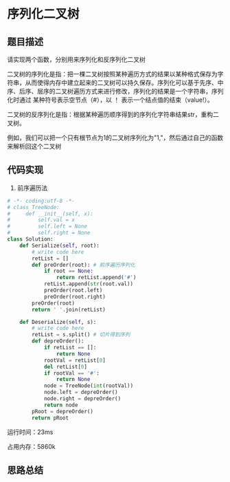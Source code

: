 # 序列化二叉树


## 题目描述


请实现两个函数，分别用来序列化和反序列化二叉树

二叉树的序列化是指：把一棵二叉树按照某种遍历方式的结果以某种格式保存为字符串，从而使得内存中建立起来的二叉树可以持久保存。序列化可以基于先序、中序、后序、层序的二叉树遍历方式来进行修改，序列化的结果是一个字符串，序列化时通过 某种符号表示空节点（#），以 ！ 表示一个结点值的结束（value!）。

二叉树的反序列化是指：根据某种遍历顺序得到的序列化字符串结果str，重构二叉树。

例如，我们可以把一个只有根节点为1的二叉树序列化为"1,"，然后通过自己的函数来解析回这个二叉树


## 代码实现

1. 前序遍历法
```python
# -*- coding:utf-8 -*-
# class TreeNode:
#     def __init__(self, x):
#         self.val = x
#         self.left = None
#         self.right = None
class Solution:
    def Serialize(self, root):
        # write code here
        retList = []
        def preOrder(root): # 前序遍历序列化 
            if root == None: 
                return retList.append('#') 
            retList.append(str(root.val)) 
            preOrder(root.left) 
            preOrder(root.right) 
        preOrder(root) 
        return ' '.join(retList)

    def Deserialize(self, s):
        # write code here
        retList = s.split() # 切片得到序列 
        def depreOrder(): 
            if retList == []: 
                return None 
            rootVal = retList[0] 
            del retList[0] 
            if rootVal == '#': 
                return None 
            node = TreeNode(int(rootVal)) 
            node.left = depreOrder()
            node.right = depreOrder() 
            return node 
        pRoot = depreOrder() 
        return pRoot
```
运行时间：23ms

占用内存：5860k




## 思路总结

